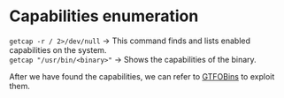 # Capabilities enumeration
`getcap -r / 2>/dev/null` -> This command finds and lists enabled capabilities on the system.<br />
`getcap "/usr/bin/<binary>"` -> Shows the capabilities of the binary.<br />

After we have found the capabilities, we can refer to [GTFOBins](https://gtfobins.github.io/) to exploit them.<br />
